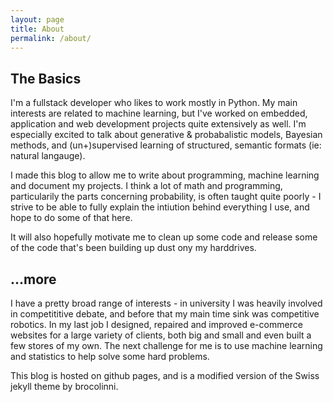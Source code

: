 ```yaml
---
layout: page
title: About
permalink: /about/
---
```

## The Basics

I'm a fullstack developer who likes to work mostly in Python. My main interests are related to machine learning, but I've worked on embedded, application and web development projects quite extensively as well. I'm especially excited to talk about generative & probabalistic models, Bayesian methods, and (un+)supervised learning of structured, semantic formats (ie: natural langauge).

I made this blog to allow me to write about programming, machine learning and document my projects. I think a lot of math and programming, particularily the parts concerning probability, is often taught quite poorly - I strive to be able to fully explain the intiution behind everything I use, and hope to do some of that here.

It will also hopefully motivate me to clean up some code and release some of the code that's been building up dust ony my harddrives.

## ...more

I have a pretty broad range of interests - in university I was heavily involved in competititive debate, and before that my main time sink was competitive robotics. In my last job I designed, repaired and improved e-commerce websites for a large variety of clients, both big and small and even built a few stores of my own. The next challenge for me is to use machine learning and statistics to help solve some hard problems.

This blog is hosted on github pages, and is a modified version of the Swiss jekyll theme by brocolinni.
